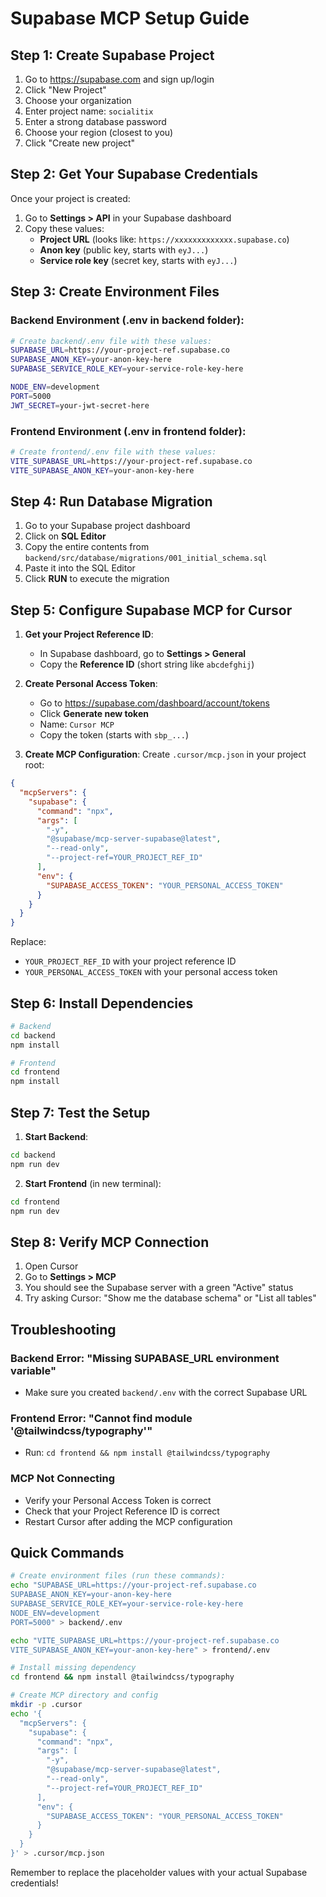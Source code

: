 # Supabase MCP Setup Guide

## Step 1: Create Supabase Project

1. Go to https://supabase.com and sign up/login
2. Click "New Project"
3. Choose your organization
4. Enter project name: `socialitix`
5. Enter a strong database password
6. Choose your region (closest to you)
7. Click "Create new project"

## Step 2: Get Your Supabase Credentials

Once your project is created:

1. Go to **Settings > API** in your Supabase dashboard
2. Copy these values:
   - **Project URL** (looks like: `https://xxxxxxxxxxxxx.supabase.co`)
   - **Anon key** (public key, starts with `eyJ...`)
   - **Service role key** (secret key, starts with `eyJ...`)

## Step 3: Create Environment Files

### Backend Environment (.env in backend folder):
```bash
# Create backend/.env file with these values:
SUPABASE_URL=https://your-project-ref.supabase.co
SUPABASE_ANON_KEY=your-anon-key-here
SUPABASE_SERVICE_ROLE_KEY=your-service-role-key-here

NODE_ENV=development
PORT=5000
JWT_SECRET=your-jwt-secret-here
```

### Frontend Environment (.env in frontend folder):
```bash
# Create frontend/.env file with these values:
VITE_SUPABASE_URL=https://your-project-ref.supabase.co
VITE_SUPABASE_ANON_KEY=your-anon-key-here
```

## Step 4: Run Database Migration

1. Go to your Supabase project dashboard
2. Click on **SQL Editor**
3. Copy the entire contents from `backend/src/database/migrations/001_initial_schema.sql`
4. Paste it into the SQL Editor
5. Click **RUN** to execute the migration

## Step 5: Configure Supabase MCP for Cursor

1. **Get your Project Reference ID**:
   - In Supabase dashboard, go to **Settings > General**
   - Copy the **Reference ID** (short string like `abcdefghij`)

2. **Create Personal Access Token**:
   - Go to https://supabase.com/dashboard/account/tokens
   - Click **Generate new token**
   - Name: `Cursor MCP`
   - Copy the token (starts with `sbp_...`)

3. **Create MCP Configuration**:
   Create `.cursor/mcp.json` in your project root:

```json
{
  "mcpServers": {
    "supabase": {
      "command": "npx",
      "args": [
        "-y",
        "@supabase/mcp-server-supabase@latest",
        "--read-only",
        "--project-ref=YOUR_PROJECT_REF_ID"
      ],
      "env": {
        "SUPABASE_ACCESS_TOKEN": "YOUR_PERSONAL_ACCESS_TOKEN"
      }
    }
  }
}
```

Replace:
- `YOUR_PROJECT_REF_ID` with your project reference ID
- `YOUR_PERSONAL_ACCESS_TOKEN` with your personal access token

## Step 6: Install Dependencies

```bash
# Backend
cd backend
npm install

# Frontend  
cd frontend
npm install
```

## Step 7: Test the Setup

1. **Start Backend**:
```bash
cd backend
npm run dev
```

2. **Start Frontend** (in new terminal):
```bash
cd frontend
npm run dev
```

## Step 8: Verify MCP Connection

1. Open Cursor
2. Go to **Settings > MCP**
3. You should see the Supabase server with a green "Active" status
4. Try asking Cursor: "Show me the database schema" or "List all tables"

## Troubleshooting

### Backend Error: "Missing SUPABASE_URL environment variable"
- Make sure you created `backend/.env` with the correct Supabase URL

### Frontend Error: "Cannot find module '@tailwindcss/typography'"
- Run: `cd frontend && npm install @tailwindcss/typography`

### MCP Not Connecting
- Verify your Personal Access Token is correct
- Check that your Project Reference ID is correct
- Restart Cursor after adding the MCP configuration

## Quick Commands

```bash
# Create environment files (run these commands):
echo "SUPABASE_URL=https://your-project-ref.supabase.co
SUPABASE_ANON_KEY=your-anon-key-here
SUPABASE_SERVICE_ROLE_KEY=your-service-role-key-here
NODE_ENV=development
PORT=5000" > backend/.env

echo "VITE_SUPABASE_URL=https://your-project-ref.supabase.co
VITE_SUPABASE_ANON_KEY=your-anon-key-here" > frontend/.env

# Install missing dependency
cd frontend && npm install @tailwindcss/typography

# Create MCP directory and config
mkdir -p .cursor
echo '{
  "mcpServers": {
    "supabase": {
      "command": "npx",
      "args": [
        "-y",
        "@supabase/mcp-server-supabase@latest",
        "--read-only",
        "--project-ref=YOUR_PROJECT_REF_ID"
      ],
      "env": {
        "SUPABASE_ACCESS_TOKEN": "YOUR_PERSONAL_ACCESS_TOKEN"
      }
    }
  }
}' > .cursor/mcp.json
```

Remember to replace the placeholder values with your actual Supabase credentials! 